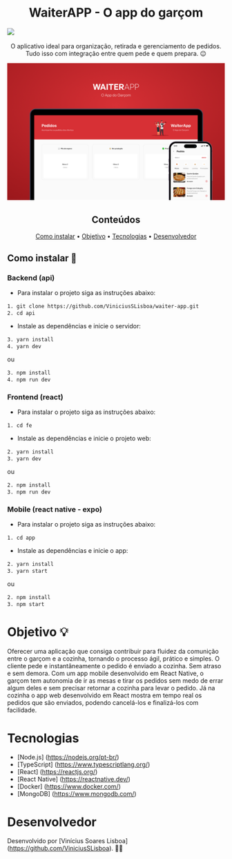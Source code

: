 <h1 align="center">WaiterAPP - O app do garçom</h1>

<img src="https://img.shields.io/static/v1?label=npm&message=v8.19.2&color=d73035&style=flat&logo=npm"/>

<p align="center">O aplicativo ideal para organização, retirada e gerenciamento de pedidos. Tudo isso com integração entre quem pede e quem prepara. 😉</p>

<img src="./fe/public/capa.png" alt="capa">

<h2 align='center'>Conteúdos</h2>

<p align="center">
 <a href="#install">Como instalar</a> •
 <a href="#objetivo">Objetivo</a> •
 <a href="#tecnologias">Tecnologias</a> • 
 <a href="#desenvolvedor">Desenvolvedor</a>
</p>

## Como instalar 🚀

### Backend (api)

* Para instalar o projeto siga as instruções abaixo:

```
1. git clone https://github.com/ViniciusSLisboa/waiter-app.git
2. cd api

``` 
* Instale as dependências e inicie o servidor:

```
3. yarn install
4. yarn dev

``` 
ou

```
3. npm install
4. npm run dev

``` 

### Frontend (react)

* Para instalar o projeto siga as instruções abaixo:

```
1. cd fe

``` 
* Instale as dependências e inicie o projeto web:

```
2. yarn install
3. yarn dev

``` 
ou

```
2. npm install
3. npm run dev

``` 

### Mobile (react native - expo)

* Para instalar o projeto siga as instruções abaixo:

```
1. cd app
```
* Instale as dependências e inicie o app:

```
2. yarn install
3. yarn start
```
ou

```
2. npm install
3. npm start
```

# Objetivo 💡

Oferecer uma aplicação que consiga contribuir para fluidez da comunição entre o garçom e a cozinha, tornando o processo ágil, prático e simples. O cliente pede e instantâneamente o pedido é enviado a cozinha. Sem atraso e sem demora. 
Com um app mobile desenvolvido em React Native, o garçom tem autonomia de ir as mesas e tirar os pedidos sem medo de errar algum deles e sem precisar retornar a cozinha para levar o pedido. Já na cozinha o app web desenvolvido em React mostra em tempo real os pedidos que são enviados, podendo cancelá-los e finalizá-los com facilidade.


# Tecnologias

- [Node.js] (https://nodejs.org/pt-br/)
- [TypeScript] (https://www.typescriptlang.org/)
- [React] (https://reactjs.org/)
- [React Native] (https://reactnative.dev/)
- [Docker] (https://www.docker.com/)
- [MongoDB] (https://www.mongodb.com/)

# Desenvolvedor

Desenvolvido por [Vinícius Soares Lisboa] (https://github.com/ViniciusSLisboa). 👨‍💻